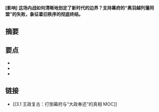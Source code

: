 #### [影响] 这场内战如何清晰地划定了新时代的边界？支持幕府的“奥羽越列藩同盟”的失败，象征着旧秩序的彻底终结。


## 摘要


## 要点

- 
- 
- 

## 链接

- [[3.1 王政复古：打倒幕府与“大政奉还”的真相 MOC]]
